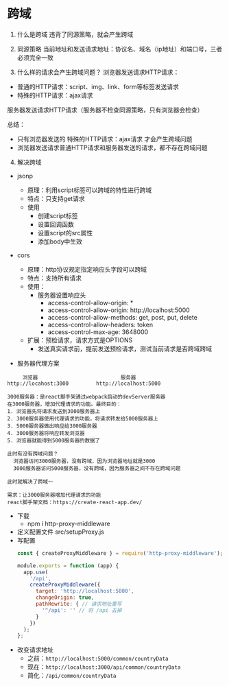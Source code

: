 # 跨域
1. 什么是跨域
违背了同源策略，就会产生跨域

2. 同源策略
当前地址和发送请求地址：协议名、域名（ip地址）和端口号，三者必须完全一致

3. 什么样的请求会产生跨域问题？
浏览器发送请求HTTP请求：
- 普通的HTTP请求：script、img、link、form等标签发送请求
- 特殊的HTTP请求：ajax请求

服务器发送请求HTTP请求（服务器不检查同源策略，只有浏览器会检查）

总结：
- 只有浏览器发送的 特殊的HTTP请求：ajax请求 才会产生跨域问题
- 浏览器发送请求普通HTTP请求和服务器发送的请求，都不存在跨域问题


4. 解决跨域
- jsonp
  - 原理：利用script标签可以跨域的特性进行跨域
  - 特点：只支持get请求
  - 使用
    - 创建script标签
    - 设置回调函数
    - 设置script的src属性
    - 添加body中生效

- cors
  - 原理：http协议规定指定响应头字段可以跨域
  - 特点：支持所有请求
  - 使用：
    - 服务器设置响应头
      - access-control-allow-origin: *
      - access-control-allow-origin: http://localhost:5000
      - access-control-allow-methods: get, post, put, delete
      - access-control-allow-headers: token
      - access-control-max-age: 3648000
  - 扩展：预检请求，请求方式是OPTIONS
    - 发送真实请求前，提前发送预检请求，测试当前请求是否跨域跨域

- 服务器代理方案
```
     浏览器                           服务器
http://locahost:3000         http://localhost:5000
    
3000服务器：是react脚手架通过webpack启动的devServer服务器
在3000服务器，增加代理请求的功能。最终目的：
1. 浏览器先将请求发送到3000服务器上
2. 3000服务器使用代理请求的功能，将请求转发给5000服务器上
3. 5000服务器做出响应给3000服务器
4. 3000服务器将响应转发浏览器
5. 浏览器就能得到5000服务器的数据了

此时有没有跨域问题？
  浏览器访问3000服务器，没有跨域，因为浏览器地址就是3000
  3000服务器访问5000服务器，没有跨域，因为服务器之间不存在跨域问题

此时就解决了跨域～

需求：让3000服务器增加代理请求的功能
react脚手架文档：https://create-react-app.dev/
```

  - 下载
    - npm i http-proxy-middleware 
  - 定义配置文件 src/setupProxy.js 
  - 写配置
    ```js
    const { createProxyMiddleware } = require('http-proxy-middleware');

    module.exports = function (app) {
      app.use(
        '/api',
        createProxyMiddleware({
          target: 'http://localhost:5000',
          changeOrigin: true,
          pathRewrite: { // 请求地址重写
            '^/api': '' // 将 /api 去掉
          }
        })
      );
    };
    ```
  - 改变请求地址
    - 之前：`http://localhost:5000/common/countryData`
    - 现在：`http://localhost:3000/api/common/countryData`
    - 简化：`/api/common/countryData`